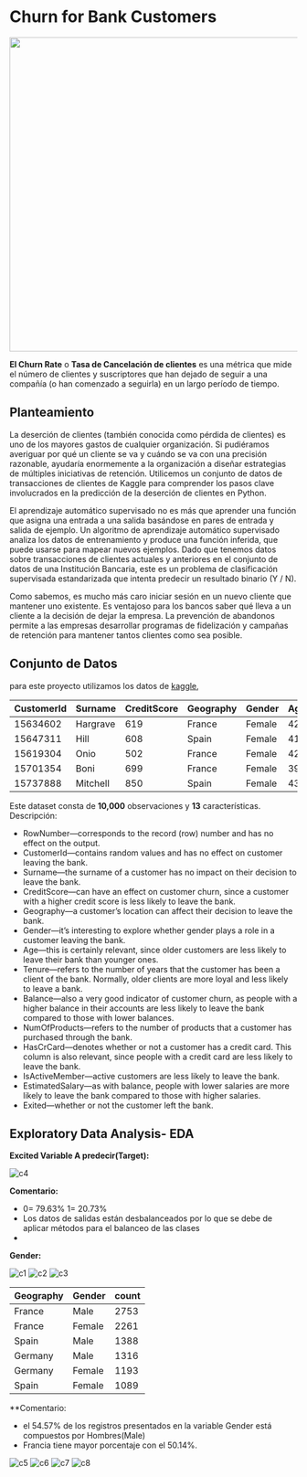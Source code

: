 # Churn for Bank Customers  
<img src="https://github.com/luishernand/Mis-proyectos-de-ML-por-tipo-Industrias/blob/main/Sector%20Bancario-Seguros/churn/imagen/Churn-Rate-Equation.jpg" heiht= 600 width= 550 alt=" ">  

**El Churn Rate** o **Tasa de Cancelación de clientes** es una métrica que mide el número de clientes y suscriptores que han dejado de seguir a una compañía (o han comenzado a seguirla) en un largo período de tiempo.  

## Planteamiento  
La deserción de clientes (también conocida como pérdida de clientes) es uno de los mayores gastos de cualquier organización. Si pudiéramos averiguar por qué un cliente se va y cuándo se va con una precisión razonable, ayudaría enormemente a la organización a diseñar estrategias de múltiples iniciativas de retención. Utilicemos un conjunto de datos de transacciones de clientes de Kaggle para comprender los pasos clave involucrados en la predicción de la deserción de clientes en Python.  

El aprendizaje automático supervisado no es más que aprender una función que asigna una entrada a una salida basándose en pares de entrada y salida de ejemplo. Un algoritmo de aprendizaje automático supervisado analiza los datos de entrenamiento y produce una función inferida, que puede usarse para mapear nuevos ejemplos. Dado que tenemos datos sobre transacciones de clientes actuales y anteriores en el conjunto de datos de una Institución Bancaria, este es un problema de clasificación supervisada estandarizada que intenta predecir un resultado binario (Y / N). 

Como sabemos, es mucho más caro iniciar sesión en un nuevo cliente que mantener uno existente. Es ventajoso para los bancos saber qué lleva a un cliente a la decisión de dejar la empresa. La prevención de abandonos permite a las empresas desarrollar programas de fidelización y campañas de retención para mantener tantos clientes como sea posible.  

## Conjunto de Datos 
para este proyecto utilizamos  los datos de [kaggle](https://www.kaggle.com/mathchi/churn-for-bank-customers),

   |CustomerId|	Surname | CreditScore|Geography|Gender	|Age	|Tenure  |Balance	|NumOfProducts|HasCrCard|IsActiveMember|EstimatedSalary|Exited|
   |----------|----------|-----------|----------|------- |----|---------|------- |-------------|---------|--------------|-----------------|--------|
 |15634602  |Hargrave    |	 619      |	  France|	Female|	42|	2     |	  0.00|      1	      |     1	|   1	        |    101348.88	|   1|
 |15647311	|Hill	      |     608    |	  Spain	|  Female|	41|	1     |83807.86|      1	      |     0	|      1	 |           112542.58|	   0|
 |15619304	|Onio	      |      502   |	  France	|Female  |	42|	8     |159660.80|     3	      |     1	 |  0	    |        113931.57	|   1|
|15701354	|Boni	      |      699   |	  France	|Female  |	39|	1     |	   0.00|      2	   |     0	 |  0	    |        93826.63	|   0|
 |15737888|	Mitchell	   |     850    |	  Spain	|  Female|	43|	2     | 125510.82|   1	      |     1	 |    1	 |           79084.10	|   0|  


Este dataset consta de **10,000** observaciones y **13** características.  
Descripción:  
- RowNumber—corresponds to the record (row) number and has no effect on the output.
- CustomerId—contains random values and has no effect on customer leaving the bank.
- Surname—the surname of a customer has no impact on their decision to leave the bank.
- CreditScore—can have an effect on customer churn, since a customer with a higher credit score is less likely to leave the bank.
- Geography—a customer’s location can affect their decision to leave the bank.
- Gender—it’s interesting to explore whether gender plays a role in a customer leaving the bank.
- Age—this is certainly relevant, since older customers are less likely to leave their bank than younger ones.
- Tenure—refers to the number of years that the customer has been a client of the bank. Normally, older clients are more loyal and less likely to leave a bank.
- Balance—also a very good indicator of customer churn, as people with a higher balance in their accounts are less likely to leave the bank compared to those with lower balances.
- NumOfProducts—refers to the number of products that a customer has purchased through the bank.
- HasCrCard—denotes whether or not a customer has a credit card. This column is also relevant, since people with a credit card are less likely to leave the bank.
- IsActiveMember—active customers are less likely to leave the bank.
- EstimatedSalary—as with balance, people with lower salaries are more likely to leave the bank compared to those with higher salaries.
- Exited—whether or not the customer left the bank.  

## Exploratory Data Analysis- EDA  

**Excited Variable A predecir(Target):**

![c4]  

**Comentario:**  
- 0= 79.63% 1= 20.73%
- Los datos de salidas están desbalanceados por lo que se debe de aplicar métodos para el balanceo de las clases  
- 

**Gender:**  

![c1] ![c2] ![c3]  

  |Geography	| Gender	| count|
  |------------|--------|------|
 |   France	| Male	 |   2753|
 |   France	| Female	 |2261|
 |   Spain	|    Male|	    1388|
 |   Germany|	 Male	 |   1316|
 |   Germany|	 Female	| 1193|
 |   Spain	|    Female	| 1089 | 
      
**Comentario:  

- el 54.57% de los registros presentados en la variable Gender está compuestos por Hombres(Male)
- Francia tiene mayor porcentaje con el 50.14%.  





![c5] ![c6] ![c7] ![c8]  












[c1]:https://github.com/luishernand/Mis-proyectos-de-ML-por-tipo-Industrias/blob/main/Sector%20Bancario-Seguros/churn/imagen/c1.png
[c2]:https://github.com/luishernand/Mis-proyectos-de-ML-por-tipo-Industrias/blob/main/Sector%20Bancario-Seguros/churn/imagen/c2.png
[c3]:https://github.com/luishernand/Mis-proyectos-de-ML-por-tipo-Industrias/blob/main/Sector%20Bancario-Seguros/churn/imagen/c3.png
[c4]:https://github.com/luishernand/Mis-proyectos-de-ML-por-tipo-Industrias/blob/main/Sector%20Bancario-Seguros/churn/imagen/c4.png
[c5]:https://github.com/luishernand/Mis-proyectos-de-ML-por-tipo-Industrias/blob/main/Sector%20Bancario-Seguros/churn/imagen/c5.png
[c6]:https://github.com/luishernand/Mis-proyectos-de-ML-por-tipo-Industrias/blob/main/Sector%20Bancario-Seguros/churn/imagen/c6.png
[c7]:https://github.com/luishernand/Mis-proyectos-de-ML-por-tipo-Industrias/blob/main/Sector%20Bancario-Seguros/churn/imagen/c7.png
[c8]:https://github.com/luishernand/Mis-proyectos-de-ML-por-tipo-Industrias/blob/main/Sector%20Bancario-Seguros/churn/imagen/c8.png
[c9]:https://github.com/luishernand/Mis-proyectos-de-ML-por-tipo-Industrias/blob/main/Sector%20Bancario-Seguros/churn/imagen/c9.png
[c10]:https://github.com/luishernand/Mis-proyectos-de-ML-por-tipo-Industrias/blob/main/Sector%20Bancario-Seguros/churn/imagen/c10.png
[c11]:https://github.com/luishernand/Mis-proyectos-de-ML-por-tipo-Industrias/blob/main/Sector%20Bancario-Seguros/churn/imagen/c11.png
[c12]:https://github.com/luishernand/Mis-proyectos-de-ML-por-tipo-Industrias/blob/main/Sector%20Bancario-Seguros/churn/imagen/c12.png
[c13]:https://github.com/luishernand/Mis-proyectos-de-ML-por-tipo-Industrias/blob/main/Sector%20Bancario-Seguros/churn/imagen/c13.png
[c16]:https://github.com/luishernand/Mis-proyectos-de-ML-por-tipo-Industrias/blob/main/Sector%20Bancario-Seguros/churn/imagen/c16.png
[c17]:https://github.com/luishernand/Mis-proyectos-de-ML-por-tipo-Industrias/blob/main/Sector%20Bancario-Seguros/churn/imagen/c17.png
[c18]:https://github.com/luishernand/Mis-proyectos-de-ML-por-tipo-Industrias/blob/main/Sector%20Bancario-Seguros/churn/imagen/c18.png
[c19]:https://github.com/luishernand/Mis-proyectos-de-ML-por-tipo-Industrias/blob/main/Sector%20Bancario-Seguros/churn/imagen/c19.png
[m1]:https://github.com/luishernand/Mis-proyectos-de-ML-por-tipo-Industrias/blob/main/Sector%20Bancario-Seguros/churn/imagen/m1.png
[m2]:https://github.com/luishernand/Mis-proyectos-de-ML-por-tipo-Industrias/blob/main/Sector%20Bancario-Seguros/churn/imagen/m2.png
